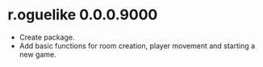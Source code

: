 # r.oguelike 0.0.0.9000

* Create package.
* Add basic functions for room creation, player movement and starting a new game.
